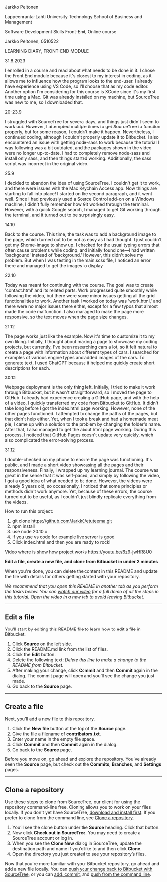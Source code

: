 Jarkko Peltonen

Lappeenranta-Lahti University Technology 
School of Business and Management

Software Development Skills Front-End, Online course

Jarkko Peltonen, 0510522


LEARNING DIARY, FRONT-END MODULE

31.8.2023

I enrolled in a course and read about what needs to be done in it. I chose the Front End module because it's closest to my interest in coding, as it allows me to influence how the program looks to the end-user. I already have experience using VS Code, so I'll choose that as my code editor. Another option I'm considering for this course is XCode since it's my first time using a Mac.
Git was already installed on my machine, but SourceTree was new to me, so I downloaded that.


20-23.9

I struggled with SourceTree for several days, and things just didn't seem to work out. However, I attempted multiple times to get SourceTree to function properly, but for some reason, I couldn't make it happen. Nevertheless, I continued coding, although I couldn't properly update it to Bitbucket.
I also encountered an issue with getting node-sass to work because the tutorial I was following was a bit outdated, and the packages shown in the video were no longer up-to-date. I had to completely remove node-sass and install only sass, and then things started working. Additionally, the sass script was incorrect in the original video.


25.9

I decided to abandon the idea of using SourceTree. I couldn't get it to work, and there were issues with the Mac Keychain Access app. Now things are starting to fall into place! I started on the second paragraph, and it went well. Since I had previously used a Source Control add-on on a Windows machine, I didn't fully remember how Git worked through the terminal. However, with a quick Google search, I managed to get Git working through the terminal, and it turned out to be surprisingly easy.


14.10 

Back to the course. This time, the task was to add a background image to the page, which turned out to be not as easy as I had thought. I just couldn't get my $home-image to show up. I checked for the usual typing errors that often cause problems while coding, and initially found one—I had written 'backgound' instead of 'background.' However, this didn't solve my problem. But when I was testing in the main.scss file, I noticed an error there and managed to get the images to display


22.10

Today was meant for continuing with the course. The goal was to create 'contact.html' and its related parts. Work progressed quite smoothly while following the video, but there were some minor issues getting all the grid functionalities to work. Another task I worked on today was 'work.html,' and there were no major issues there either, except for a few typos that almost made the code malfunction. I also managed to make the page more responsive, so the text moves when the page size changes.


21.12

The page works just like the example. Now it's time to customize it to my own liking. Initially, I thought about making a page to showcase my coding projects, but currently, I've been researching cars a lot, so it felt natural to create a page with information about different types of cars. I searched for examples of various engine types and added images of the cars. To generate text, I used ChatGPT because it helped me quickly create short descriptions for each.


30.12

Webpage deployment is the only thing left. Initially, I tried to make it work through Bitbucket, but it wasn't straightforward, so I moved the page to GitHub. I already had experience creating a GitHub page, and with the help of a video, I quickly transferred my code from Bitbucket to GitHub. It didn't take long before I got the index.html page working. However, none of the other pages functioned. I attempted to change the paths of the pages, but that didn't help either.
Yet, when I took a break and had a homemade meat pie, I came up with a solution to the problem by changing the folder's name. After that, I also managed to get the about.html page working. During this process, I noticed that GitHub Pages doesn't update very quickly, which also complicated the error-solving process.


31.12 

I double-checked on my phone to ensure the page was functioning. It's public, and I made a short video showcasing all the pages and their responsiveness. Finally, I wrapped up my learning journal. The course was great in the sense that it was self-paced, and simply by following the video, I got a good idea of what needed to be done. However, the videos were already 5 years old, so occasionally, I noticed that some principles or methods didn't work anymore. Yet, because of these errors, the course turned out to be useful, as I couldn't just blindly replicate everything from the videos.


How to run this project:
1. git clone https://github.com/Jarkk0/etuteema.git
2. npm install
3. use node 20.10.o
4. If you use vs code for example live server is good
5. Click index.html and then you are ready to rock!

Video where is show how project works
https://youtu.be/6z9-jwHR8U0
















**Edit a file, create a new file, and clone from Bitbucket in under 2 minutes**

When you're done, you can delete the content in this README and update the file with details for others getting started with your repository.

*We recommend that you open this README in another tab as you perform the tasks below. You can [watch our video](https://youtu.be/0ocf7u76WSo) for a full demo of all the steps in this tutorial. Open the video in a new tab to avoid leaving Bitbucket.*

---

## Edit a file

You’ll start by editing this README file to learn how to edit a file in Bitbucket.

1. Click **Source** on the left side.
2. Click the README.md link from the list of files.
3. Click the **Edit** button.
4. Delete the following text: *Delete this line to make a change to the README from Bitbucket.*
5. After making your change, click **Commit** and then **Commit** again in the dialog. The commit page will open and you’ll see the change you just made.
6. Go back to the **Source** page.

---

## Create a file

Next, you’ll add a new file to this repository.

1. Click the **New file** button at the top of the **Source** page.
2. Give the file a filename of **contributors.txt**.
3. Enter your name in the empty file space.
4. Click **Commit** and then **Commit** again in the dialog.
5. Go back to the **Source** page.

Before you move on, go ahead and explore the repository. You've already seen the **Source** page, but check out the **Commits**, **Branches**, and **Settings** pages.

---

## Clone a repository

Use these steps to clone from SourceTree, our client for using the repository command-line free. Cloning allows you to work on your files locally. If you don't yet have SourceTree, [download and install first](https://www.sourcetreeapp.com/). If you prefer to clone from the command line, see [Clone a repository](https://confluence.atlassian.com/x/4whODQ).

1. You’ll see the clone button under the **Source** heading. Click that button.
2. Now click **Check out in SourceTree**. You may need to create a SourceTree account or log in.
3. When you see the **Clone New** dialog in SourceTree, update the destination path and name if you’d like to and then click **Clone**.
4. Open the directory you just created to see your repository’s files.

Now that you're more familiar with your Bitbucket repository, go ahead and add a new file locally. You can [push your change back to Bitbucket with SourceTree](https://confluence.atlassian.com/x/iqyBMg), or you can [add, commit,](https://confluence.atlassian.com/x/8QhODQ) and [push from the command line](https://confluence.atlassian.com/x/NQ0zDQ).
